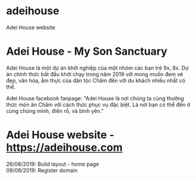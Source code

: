 # adeihouse
Adei House website

# Adei House - My Son Sanctuary
Adei House là một dự án khởi nghiệp của một nhóm các bạn trẻ 9x, 8x. Dự án chính thức bắt đầu khởi chạy trong năm 2019 với mong muốn đem vẻ đẹp, văn hóa, ẩm thực của dân tộc Chăm đến với du khách nhiều nhất có thể.<br>

Adei House facebook fanpage: "Adei House là nơi chúng ta cùng thưởng thức món ăn Chăm với cách thức phục vụ đặc biệt. Là nơi bạn có thể đến ở cùng chúng mình, điên rồ, và bình yên."

# Adei House website - https://adeihouse.com
26/08/2019: Build layout - home page<br>
09/08/2019: Register domain
